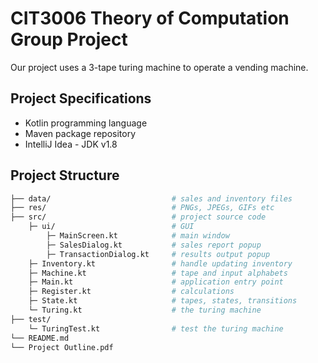 # CIT3006 Theory of Computation Group Project

Our project uses a 3-tape turing machine to operate a vending machine.

## Project Specifications

- Kotlin programming language
- Maven package repository
- IntelliJ Idea - JDK v1.8

## Project Structure

```bash
├── data/                           # sales and inventory files
├── res/                            # PNGs, JPEGs, GIFs etc
├── src/                            # project source code
    ├─ ui/                          # GUI
        ├─ MainScreen.kt            # main window
        ├─ SalesDialog.kt           # sales report popup
        ├─ TransactionDialog.kt     # results output popup
    ├─ Inventory.kt                 # handle updating inventory
    ├─ Machine.kt                   # tape and input alphabets
    ├─ Main.kt                      # application entry point
    ├─ Register.kt                  # calculations
    ├─ State.kt                     # tapes, states, transitions
    └─ Turing.kt                    # the turing machine
├── test/
    └─ TuringTest.kt                # test the turing machine
└── README.md
└── Project Outline.pdf
```
